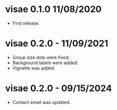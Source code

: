 # visae 0.1.0 11/08/2020

* First release.

# visae 0.2.0 - 11/09/2021

* Group size dots were fixed;
* Background labels were added.
* Vignette was added.

# visae 0.2.0 - 09/15/2024
* Contact email was updated.
